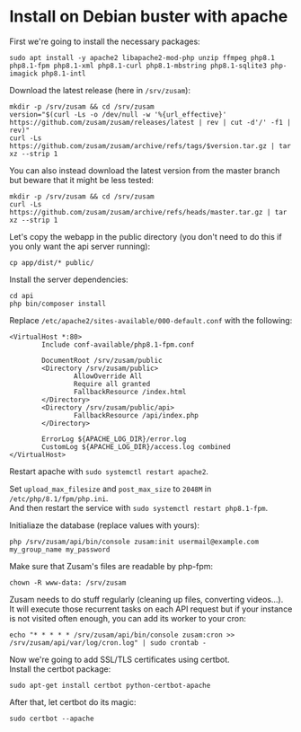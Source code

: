 Install on Debian buster with apache
====================================

First we're going to install the necessary packages:
```
sudo apt install -y apache2 libapache2-mod-php unzip ffmpeg php8.1 php8.1-fpm php8.1-xml php8.1-curl php8.1-mbstring php8.1-sqlite3 php-imagick php8.1-intl
```

Download the latest release (here in `/srv/zusam`):
```
mkdir -p /srv/zusam && cd /srv/zusam
version="$(curl -Ls -o /dev/null -w '%{url_effective}' https://github.com/zusam/zusam/releases/latest | rev | cut -d'/' -f1 | rev)"
curl -Ls https://github.com/zusam/zusam/archive/refs/tags/$version.tar.gz | tar xz --strip 1
```

You can also instead download the latest version from the master branch but beware that it might be less tested:
```
mkdir -p /srv/zusam && cd /srv/zusam
curl -Ls https://github.com/zusam/zusam/archive/refs/heads/master.tar.gz | tar xz --strip 1
```

Let's copy the webapp in the public directory (you don't need to do this if you only want the api server running):
```
cp app/dist/* public/
```

Install the server dependencies:
```
cd api
php bin/composer install
```

Replace `/etc/apache2/sites-available/000-default.conf` with the following:
```
<VirtualHost *:80>
        Include conf-available/php8.1-fpm.conf

        DocumentRoot /srv/zusam/public
        <Directory /srv/zusam/public>
                AllowOverride All
                Require all granted
                FallbackResource /index.html
        </Directory>
        <Directory /srv/zusam/public/api>
                FallbackResource /api/index.php
        </Directory>

        ErrorLog ${APACHE_LOG_DIR}/error.log
        CustomLog ${APACHE_LOG_DIR}/access.log combined
</VirtualHost>
```

Restart apache with `sudo systemctl restart apache2`.

Set `upload_max_filesize` and `post_max_size` to `2048M` in `/etc/php/8.1/fpm/php.ini`.  
And then restart the service with `sudo systemctl restart php8.1-fpm`.

Initialiaze the database (replace values with yours):
```
php /srv/zusam/api/bin/console zusam:init usermail@example.com my_group_name my_password
```

Make sure that Zusam's files are readable by php-fpm:
```
chown -R www-data: /srv/zusam
```

Zusam needs to do stuff regularly (cleaning up files, converting videos...).  
It will execute those recurrent tasks on each API request but if your instance is not visited often enough, you can add its worker to your cron:
```
echo "* * * * * /srv/zusam/api/bin/console zusam:cron >> /srv/zusam/api/var/log/cron.log" | sudo crontab -
```

Now we're going to add SSL/TLS certificates using certbot.  
Install the certbot package:
```
sudo apt-get install certbot python-certbot-apache
```

After that, let certbot do its magic:
```
sudo certbot --apache
```
